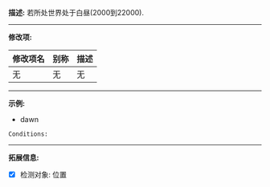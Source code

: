 **描述:** 若所处世界处于白昼(2000到22000).

---

**修改项:**

| 修改项名  | 别称           | 描述                      |
| --------- | -------------- | ------------------------- |
| 无 | 无 | 无 |

---

**示例:**
- dawn
```
Conditions:

```

---

**拓展信息:**

- [x] 检测对象: 位置
